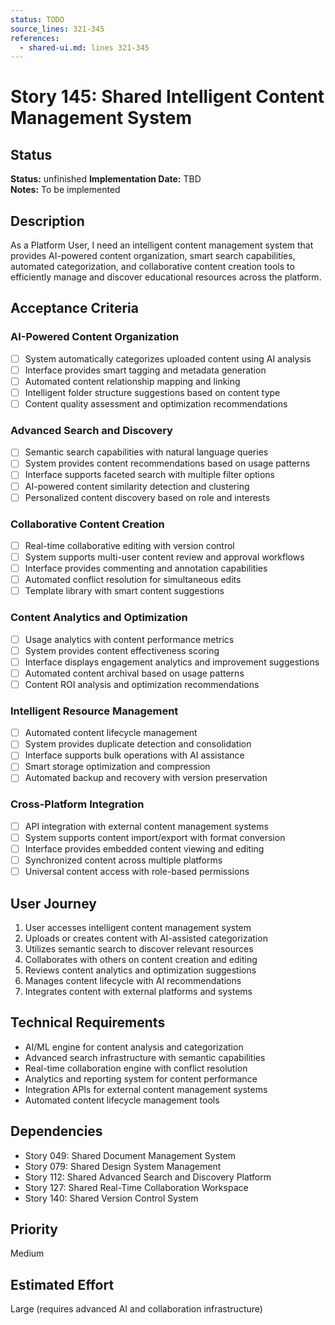 ```yaml
---
status: TODO
source_lines: 321-345
references:
  - shared-ui.md: lines 321-345
---
```

# Story 145: Shared Intelligent Content Management System

## Status
**Status:** unfinished
**Implementation Date:** TBD  
**Notes:** To be implemented

## Description
As a Platform User, I need an intelligent content management system that provides AI-powered content organization, smart search capabilities, automated categorization, and collaborative content creation tools to efficiently manage and discover educational resources across the platform.

## Acceptance Criteria

### AI-Powered Content Organization
- [ ] System automatically categorizes uploaded content using AI analysis
- [ ] Interface provides smart tagging and metadata generation
- [ ] Automated content relationship mapping and linking
- [ ] Intelligent folder structure suggestions based on content type
- [ ] Content quality assessment and optimization recommendations

### Advanced Search and Discovery
- [ ] Semantic search capabilities with natural language queries
- [ ] System provides content recommendations based on usage patterns
- [ ] Interface supports faceted search with multiple filter options
- [ ] AI-powered content similarity detection and clustering
- [ ] Personalized content discovery based on role and interests

### Collaborative Content Creation
- [ ] Real-time collaborative editing with version control
- [ ] System supports multi-user content review and approval workflows
- [ ] Interface provides commenting and annotation capabilities
- [ ] Automated conflict resolution for simultaneous edits
- [ ] Template library with smart content suggestions

### Content Analytics and Optimization
- [ ] Usage analytics with content performance metrics
- [ ] System provides content effectiveness scoring
- [ ] Interface displays engagement analytics and improvement suggestions
- [ ] Automated content archival based on usage patterns
- [ ] Content ROI analysis and optimization recommendations

### Intelligent Resource Management
- [ ] Automated content lifecycle management
- [ ] System provides duplicate detection and consolidation
- [ ] Interface supports bulk operations with AI assistance
- [ ] Smart storage optimization and compression
- [ ] Automated backup and recovery with version preservation

### Cross-Platform Integration
- [ ] API integration with external content management systems
- [ ] System supports content import/export with format conversion
- [ ] Interface provides embedded content viewing and editing
- [ ] Synchronized content across multiple platforms
- [ ] Universal content access with role-based permissions

## User Journey
1. User accesses intelligent content management system
2. Uploads or creates content with AI-assisted categorization
3. Utilizes semantic search to discover relevant resources
4. Collaborates with others on content creation and editing
5. Reviews content analytics and optimization suggestions
6. Manages content lifecycle with AI recommendations
7. Integrates content with external platforms and systems

## Technical Requirements
- AI/ML engine for content analysis and categorization
- Advanced search infrastructure with semantic capabilities
- Real-time collaboration engine with conflict resolution
- Analytics and reporting system for content performance
- Integration APIs for external content management systems
- Automated content lifecycle management tools

## Dependencies
- Story 049: Shared Document Management System
- Story 079: Shared Design System Management
- Story 112: Shared Advanced Search and Discovery Platform
- Story 127: Shared Real-Time Collaboration Workspace
- Story 140: Shared Version Control System

## Priority
Medium

## Estimated Effort
Large (requires advanced AI and collaboration infrastructure)
